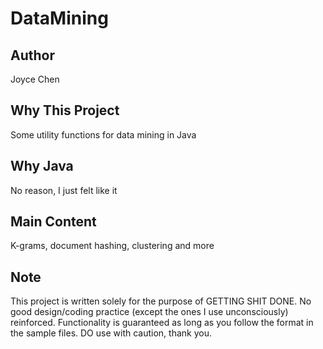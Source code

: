 # DataMining
## Author
Joyce Chen
## Why This Project
Some utility functions for data mining in Java
## Why Java
No reason, I just felt like it
## Main Content
K-grams, document hashing, clustering and more

## Note
This project is written solely for the purpose of GETTING SHIT DONE. 
No good design/coding practice (except the ones I use unconsciously) reinforced.
Functionality is guaranteed as long as you follow the format in the sample
files. DO use with caution, thank you. 
